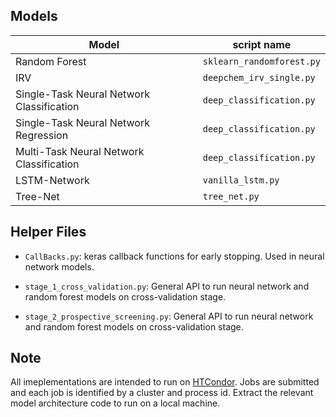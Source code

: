 ## Models

| Model | script name |
| --- | --- |
| Random Forest | `sklearn_randomforest.py` |
| IRV | `deepchem_irv_single.py` |
| Single-Task Neural Network Classification | `deep_classification.py` |
| Single-Task Neural Network Regression | `deep_classification.py` |
| Multi-Task Neural Network Classification | `deep_classification.py` |
| LSTM-Network | `vanilla_lstm.py` |
| Tree-Net | `tree_net.py` |

## Helper Files

+ `CallBacks.py`: keras callback functions for early stopping. Used in neural network models.

+ `stage_1_cross_validation.py`: General API to run neural network and random forest models on cross-validation stage.

+ `stage_2_prospective_screening.py`: General API to run neural network and random forest models on cross-validation stage.

## Note
All imeplementations are intended to run on [HTCondor](http://research.cs.wisc.edu/htcondor/manual/). 
Jobs are submitted and each job is identified by a cluster and process id. 
Extract the relevant model architecture code to run on a local machine.
